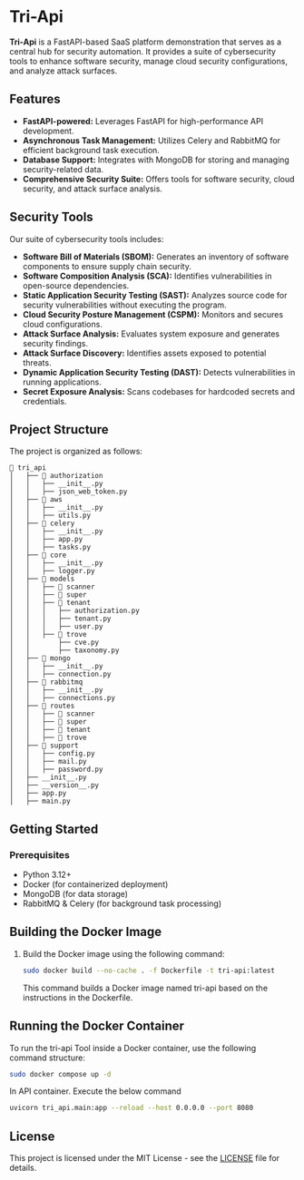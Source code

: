 # Tri-Api


**Tri-Api** is a FastAPI-based SaaS platform demonstration that serves as a central hub for security automation. It provides a suite of cybersecurity tools to enhance software security, manage cloud security configurations, and analyze attack surfaces.



## Features

- **FastAPI-powered:** Leverages FastAPI for high-performance API development.
- **Asynchronous Task Management:** Utilizes Celery and RabbitMQ for efficient background task execution.
- **Database Support:** Integrates with MongoDB for storing and managing security-related data.
- **Comprehensive Security Suite:** Offers tools for software security, cloud security, and attack surface analysis.



## Security Tools

Our suite of cybersecurity tools includes:

- **Software Bill of Materials (SBOM):** Generates an inventory of software components to ensure supply chain security.
- **Software Composition Analysis (SCA):** Identifies vulnerabilities in open-source dependencies.
- **Static Application Security Testing (SAST):** Analyzes source code for security vulnerabilities without executing the program.
- **Cloud Security Posture Management (CSPM):** Monitors and secures cloud configurations.
- **Attack Surface Analysis:** Evaluates system exposure and generates security findings.
- **Attack Surface Discovery:** Identifies assets exposed to potential threats.
- **Dynamic Application Security Testing (DAST):** Detects vulnerabilities in running applications.
- **Secret Exposure Analysis:** Scans codebases for hardcoded secrets and credentials.



## Project Structure

The project is organized as follows:

```
📁 tri_api
│   ├── 📁 authorization
│   │   ├── __init__.py
│   │   ├── json_web_token.py
│   ├── 📁 aws
│   │   ├── __init__.py
│   │   ├── utils.py
│   ├── 📁 celery
│   │   ├── __init__.py
│   │   ├── app.py
│   │   ├── tasks.py
│   ├── 📁 core
│   │   ├── __init__.py
│   │   ├── logger.py
│   ├── 📁 models
│   │   ├── 📁 scanner
│   │   ├── 📁 super
│   │   ├── 📁 tenant
│   │   │   ├── authorization.py
│   │   │   ├── tenant.py
│   │   │   ├── user.py
│   │   ├── 📁 trove
│   │       ├── cve.py
│   │       ├── taxonomy.py
│   ├── 📁 mongo
│   │   ├── __init__.py
│   │   ├── connection.py
│   ├── 📁 rabbitmq
│   │   ├── __init__.py
│   │   ├── connections.py
│   ├── 📁 routes
│   │   ├── 📁 scanner
│   │   ├── 📁 super
│   │   ├── 📁 tenant
│   │   ├── 📁 trove
│   ├── 📁 support
│   │   ├── config.py
│   │   ├── mail.py
│   │   ├── password.py
│   ├── __init__.py
│   ├── __version__.py
│   ├── app.py
│   ├── main.py
```


## Getting Started

### Prerequisites

- Python 3.12+
- Docker (for containerized deployment)
- MongoDB (for data storage)
- RabbitMQ & Celery (for background task processing)



## Building the Docker Image


1. Build the Docker image using the following command:

   ```bash
   sudo docker build --no-cache . -f Dockerfile -t tri-api:latest
   ```

   This command builds a Docker image named tri-api based on the instructions in the Dockerfile.



## Running the Docker Container

To run the tri-api Tool inside a Docker container, use the following command structure:

```bash
sudo docker compose up -d
```

In API container. Execute the below command 
```sh
uvicorn tri_api.main:app --reload --host 0.0.0.0 --port 8080
```


## License

This project is licensed under the MIT License - see the [LICENSE](LICENSE) file for details.